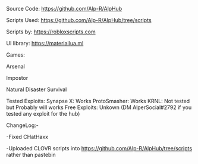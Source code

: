 Source Code: https://github.com/Alp-R/AlpHub

Scripts Used: https://github.com/Alp-R/AlpHub/tree/scripts

Scripts by: https://robloxscripts.com

UI library: https://materiallua.ml

Games:

Arsenal

Impostor

Natural Disaster Survival

Tested Exploits:
Synapse X: Works
ProtoSmasher: Works
KRNL: Not tested but Probably will works
Free Exploits: Unkown (DM AlperSocial#2792 if you tested any exploit for the hub)


ChangeLog:-


-Fixed CHatHaxx


-Uploaded CLOVR scripts into https://github.com/Alp-R/AlpHub/tree/scripts rather than pastebin
